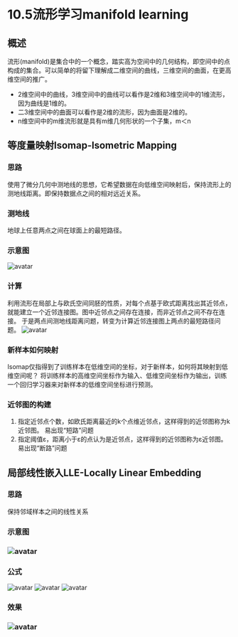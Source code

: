 # 10.5流形学习manifold learning
## 概述
流形(manifold)是集合中的一个概念，踏实高为空间中的几何结构，即空间中的点构成的集合。可以简单的将留下理解成二维空间的曲线，三维空间的曲面，在更高维空间的推广。

* 2维空间中的曲线，3维空间中的曲线可以看作是2维和3维空间中的1维流形，因为曲线是1维的。
* 二3维空间中的曲面可以看作是2维的流形，因为曲面是2维的。
* n维空间中的m维流形就是具有m维几何形状的一个子集，m＜n
## 等度量映射lsomap-lsometric Mapping
### 思路
使用了微分几何中测地线的思想，它希望数据在向低维空间映射后，保持流形上的测地线距离。即保持数据点之间的相对远近关系。
### 测地线
地球上任意两点之间在球面上的最短路径。
### 示意图
![avatar](\测地线.png)
### 计算
利用流形在局部上与欧氏空间同胚的性质，对每个点基于欧式距离找出其近邻点，就能建立一个近邻连接图。图中近邻点之间存在连接，而非近邻点之间不存在连接。
于是两点间测地线距离问题，转变为计算近邻连接图上两点的最短路径问题。
![avatar](\近邻点.png)
### 新样本如何映射
Isomap仅指得到了训练样本在低维空间的坐标，对于新样本，如何将其映射到低维空间呢？
将训练样本的高维空间坐标作为输入、低维空间坐标作为输出，训练一个回归学习器来对新样本的低维空间坐标进行预测。
### 近邻图的构建
1. 指定近邻点个数，如欧氏距离最近的k个点维近邻点，这样得到的近邻图称为k近邻图。
   易出现“短路”问题
2. 指定阈值ε，距离小于ε的点认为是近邻点，这样得到的近邻图称为ε近邻图。
   易出现“断路”问题
## 局部线性嵌入LLE-Locally Linear Embedding
### 思路
保持邻域样本之间的线性关系
### 示意图

### ![avatar](\局部线性嵌入.png)

### 公式
![avatar](\公式1.png)
![avatar](\公式2.png)
![avatar](\公式3.png)
### 效果

### ![avatar](\效果.png)
